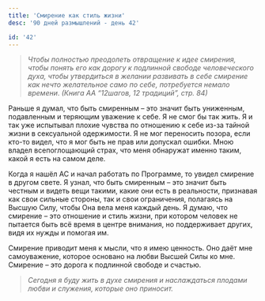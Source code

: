 ```yaml
---
title: 'Смирение как стиль жизни'
desc: '90 дней размышлений - день 42'

id: '42'
---
```


> _Чтобы полностью преодолеть отвращение к идее смирения, чтобы понять его как
> дорогу к подлинной свободе человеческого духа, чтобы утвердиться в желании
> развивать в себе смирение как нечто желательное само по себе, потребуется
> немало времени_. _(Книга АА “12шагов, 12 традиций”, стр. 84)_

Раньше я думал, что быть смиренным – это значит быть униженным, подавленным и
теряющим уважение к себе. Я не смог бы так жить. Я и так уже испытывал плохие
чувства по отношению к себе из-за тайной жизни в сексуальной одержимости. Я не
мог переносить позора, если кто-то видел, что я мог быть не прав или допускал
ошибки. Мною владел всепоглощающий страх, что меня обнаружат именно таким,
какой я есть на самом деле.

Когда я нашёл АС и начал работать по Программе, то увидел смирение в другом
свете. Я узнал, что быть смиренным – это значит быть честным и видеть вещи
такими, какие они есть в реальности, признавая как свои сильные стороны, так и
свои ограничения, полагаясь на Высшую Силу, чтобы Она вела меня каждый день. Я
думаю, что смирение – это отношение и стиль жизни, при котором человек не
пытается быть всё время в центре внимания, но поддерживает других, видя их
нужды и помогая им.

Смирение приводит меня к мысли, что я имею ценность. Оно даёт мне
самоуважение, которое основано на любви Высшей Силы ко мне. Смирение – это
дорога к подлинной свободе и счастью.

> _Сегодня я буду жить в духе смирения и наслаждаться плодами любви и
> служения, которые оно приносит._
